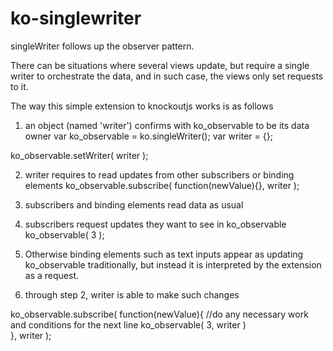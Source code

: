 ko-singlewriter
===============

singleWriter follows up the observer pattern.
 
There can be situations where several views update, but require a single writer to 
orchestrate the data, and in such case, the views only set requests to it. 

The way this simple extension to knockoutjs works is as follows
 
 1. an object (named 'writer') confirms with ko_observable to be its data owner
 var ko_observable = ko.singleWriter();
 var writer = {};
 
 ko_observable.setWriter( writer );
 
 2. writer requires to read updates from other subscribers or binding elements
 ko_observable.subscribe( function(newValue){}, writer );
 
 3. subscribers and binding elements read data as usual
 
 4. subscribers request updates they want to see in ko_observable
 ko_observable( 3 );
 
  5. Otherwise binding elements such as text inputs appear as updating ko_observable traditionally, 
  but instead it is interpreted by the extension as a request.
 
  6. through step 2, writer is able to make such changes
   
ko_observable.subscribe( function(newValue){
 	  //do any necessary work and conditions for the next line
                   ko_observable( 3, writer )  	
  }, writer ); 
